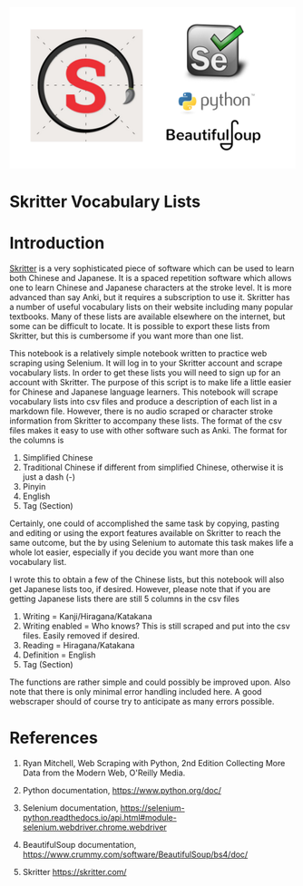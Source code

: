 



[comment]: # (Skritter logo https://pbs.twimg.com/profile_images/996289862788562944/ICJQEIp8_400x400.jpg)

[comment]: # (Selenium logo https://selenium-python.readthedocs.io/_static/logo.png)

[comment]: # (Python logo http://pluspng.com/img-png/python-logo-png-png-format-flattened-601.png)

[comment]: # (BS4 logo https://funthon.wordpress.com/2017/05/21/beautiful-soup-4/)

![Skritter](Skritter-python-selenium-bs4-blank.jpg)

# Skritter Vocabulary Lists

# Introduction

[Skritter](https://skritter.com/) is a very sophisticated piece of software which can be used to learn both Chinese and Japanese. It is a spaced repetition software which allows one to learn Chinese and Japanese characters at the stroke level. It is more advanced than say Anki, but it requires a subscription to use it. Skritter has a number of useful vocabulary lists on their website including many popular textbooks. Many of these lists are available elsewhere on the internet, but some can be difficult to locate. It is possible to export these lists from Skritter, but this is cumbersome if you want more than one list.

This notebook is a relatively simple notebook written to practice web scraping using Selenium. It will log in to your Skritter account and scrape vocabulary lists. In order to get these lists you will need to sign up for an account with Skritter. The purpose of this script is to make life a little easier for Chinese and Japanese language learners. This notebook will scrape vocabulary lists into csv files and produce a description of each list in a markdown file. However, there is no audio scraped or character stroke information from Skritter to accompany these lists. The format of the csv files makes it easy to use with other software such as Anki. The format for the columns is

  1. Simplified Chinese
  2. Traditional Chinese if different from simplified Chinese, otherwise it is just a dash (-)
  3. Pinyin
  4. English
  5. Tag (Section)

Certainly, one could of accomplished the same task by copying, pasting and editing or using the export features available on Skritter to reach the same outcome, but the by using Selenium to automate this task makes life a whole lot easier, especially if you decide you want more than one vocabulary list.

I wrote this to obtain a few of the Chinese lists, but this notebook will also get Japanese lists too, if desired. However, please note that if you are getting Japanese lists there are still 5 columns in the csv files

  1. Writing = Kanji/Hiragana/Katakana
  2. Writing enabled = Who knows? This is still scraped and put into the csv files. Easily removed if desired.
  3. Reading = Hiragana/Katakana
  4. Definition = English
  5. Tag (Section)

The functions are rather simple and could possibly be improved upon. Also note that there is only minimal error handling included here. A good webscraper should of course try to anticipate as many errors possible.


# References

  1. Ryan Mitchell, Web Scraping with Python, 2nd Edition Collecting More Data from the Modern Web, O'Reilly Media.

  2. Python documentation, <https://www.python.org/doc/>

  3. Selenium documentation, <https://selenium-python.readthedocs.io/api.html#module-selenium.webdriver.chrome.webdriver>

  4. BeautifulSoup documentation, <https://www.crummy.com/software/BeautifulSoup/bs4/doc/>

  5. Skritter <https://skritter.com/>
